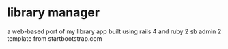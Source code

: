 # library manager
a web-based port of my library app
built using rails 4 and ruby 2
sb admin 2 template from startbootstrap.com
